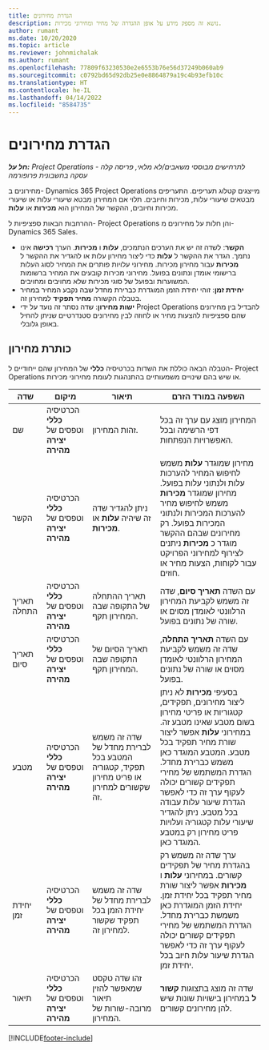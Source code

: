 ```yaml
---
title: הגדרת מחירונים
description: נושא זה מספק מידע על אופן ההגדרה של מחיר ומחירוני מכירות.
author: rumant
ms.date: 10/20/2020
ms.topic: article
ms.reviewer: johnmichalak
ms.author: rumant
ms.openlocfilehash: 77809f63230530e2e6553b76e56d37249b060ab9
ms.sourcegitcommit: c0792bd65d92db25e0e8864879a19c4b93efb10c
ms.translationtype: HT
ms.contentlocale: he-IL
ms.lasthandoff: 04/14/2022
ms.locfileid: "8584735"
---
```

# <a name="set-up-price-lists"></a>הגדרת מחירונים

_**חל על:** Project Operations לתרחישים מבוססי משאבים/לא מלאי, פריסה קלה - עסקה בחשבונית פרופורמה_

מחירונים ב- Dynamics 365 Project Operations מייצגים קטלוג תעריפים. התעריפים מבטאים שיעורי עלות, מכירות וחיובים. תלוי אם המחירון מבטא שיעורי עלות או שיעורי מכירות וחיובים, ההקשר של המחירון הוא **מכירות** או **עלות**.

ההרחבות הבאות ספציפיות ל- Project Operations והן חלות על מחירונים מ- Dynamics 365 Sales.

- **הקשר**: לשדה זה יש את הערכים הנתמכים, **עלות** ו **מכירות**. הערך **רכישה** אינו נתמך. הגדר את ההקשר ל **עלות** כדי ליצור מחירון עלות או להגדיר את ההקשר ל **מכירות** עבור מחירון מכירות. מחירוני עלויות פותרים את המחיר לסוג העלות ברישומי אומדן ונתונים בפועל. מחירוני מכירות קובעים את המחיר ברשומות המשוערות ובפועל של סוגי מכירות שלא מחויבים ומחויבים.
- **יחידת זמן**: זוהי יחידת הזמן המוגדרת כברירת מחדל שבה נקבע המחיר במחיר בטבלה הקשורה **מחיר תפקיד** למחירון זה.
- **ישות מחירון**: שדה נסתר זה נועד על ידי Project Operations להבדיל בין מחירונים שהם ספציפיות להצעות מחיר או לחוזה לבין מחירונים סטנדרטיים שניתן להחיל באופן גלובלי.

## <a name="price-list-header"></a>כותרת מחירון

הטבלה הבאה כוללת את השדות בכרטיסיה **כללי** של המחירון שהם ייחודיים ל- Project Operations או שיש בהם שינויים משמעותיים בהתנהגות לעומת מחירוני מכירות.

| שדה | מיקום | תיאור | השפעה במורד הזרם |
| --- | --- | --- | --- |
| שם | הכרטיסיה **כללי** וטפסים של **יצירה מהירה** | זהות המחירון. | המחירון מוצג עם ערך זה בכל דפי הרשימה ובכל האפשרויות הנפתחות.|
| הקשר | הכרטיסיה **כללי** וטפסים של **יצירה מהירה** | ניתן להגדיר שדה זה שיהיה **עלות** או **מכירות**. | מחירון שמוגדר **עלות** משמש לחיפוש המחיר להערכות עלות ולנתוני עלות בפועל. מחירון שמוגדר **מכירות** משמש לחיפוש מחיר להערכות המכירות ולנתוני המכירות בפועל. רק מחירונים שבהם ההקשר מוגדר כ **מכירות** ניתנים לצירוף למחירוני הפרויקט עבור לקוחות, הצעות מחיר או חוזים. |
| תאריך התחלה | הכרטיסיה **כללי** וטפסים של **יצירה מהירה** | תאריך ההתחלה של התקופה שבה המחירון תקף. | עם השדה **תאריך סיום**, שדה זה משמש לקביעת המחירון הרלוונטי לאומדן מסוים או שורה של נתונים בפועל. |
| תאריך סיום | הכרטיסיה **כללי** וטפסים של **יצירה מהירה** | תאריך הסיום של התקופה שבה המחירון תקף. | עם השדה **תאריך התחלה**, שדה זה משמש לקביעת המחירון הרלוונטי לאומדן מסוים או שורה של נתונים בפועל. |
| מטבע | הכרטיסיה **כללי** וטפסים של **יצירה מהירה** | שדה זה משמש לברירת מחדל של המטבע בכל תפקיד, קטגוריה או פריט מחירון שקשורים למחירון זה. | בסעיפי **מכירות** לא ניתן ליצור מחירונים, תפקידים, קטגוריות או פריטי מחירון בשום מטבע שאינו מטבע זה. במחירוני **עלות** אפשר ליצור שורת מחיר תפקיד בכל מטבע. המטבע המוגדר כאן משמש כברירת מחדל. הגדרת המשתמש של מחירי תפקידים קשורים יכולה לעקוף ערך זה כדי לאפשר הגדרת שיעור עלות עבודה בכל מטבע. ניתן להגדיר שיעורי עלות קטגוריה ועלויות פריט מחירון רק במטבע המוגדר כאן. |
| יחידת זמן | הכרטיסיה **כללי** וטפסים של **יצירה מהירה** | שדה זה משמש לברירת מחדל של יחידת הזמן בכל תפקיד שקשור למחירון זה. | ערך שדה זה משמש רק בהגדרת מחיר של תפקידים קשורים. במחירוני **עלות** ו **מכירות** אפשר ליצור שורת מחיר תפקיד בכל יחידת זמן. יחידת הזמן המוגדרת כאן משמשת כברירת מחדל. הגדרת המשתמש של מחירי תפקידים קשורים יכולה לעקוף ערך זה כדי לאפשר הגדרת שיעור עלות חיוב בכל יחידת זמן. |
| תיאור | הכרטיסיה **כללי** וטפסים של **יצירה מהירה** | זהו שדה טקסט שמאפשר להזין תיאור מרובה-שורות של המחירון. | שדה זה מוצג בתצוגות **קשור ל** במחירון בישויות שונות שיש להן מחירונים קשורים. |


[!INCLUDE[footer-include](../includes/footer-banner.md)]